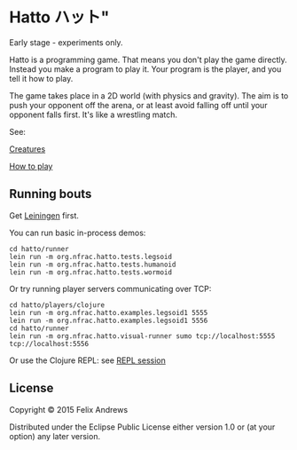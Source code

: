 # Hatto ハット"

Early stage - experiments only.

Hatto is a programming game. That means you don't play the game
directly. Instead you make a program to play it. Your program is the
player, and you tell it how to play.

The game takes place in a 2D world (with physics and gravity). The aim
is to push your opponent off the arena, or at least avoid falling off
until your opponent falls first. It's like a wrestling match.


See:

[Creatures](https://github.com/floybix/hatto/wiki/Creatures)

[How to play](https://github.com/floybix/hatto/wiki/How-to-play)


## Running bouts

Get [Leiningen](http://leiningen.org/) first.

You can run basic in-process demos:

```
cd hatto/runner
lein run -m org.nfrac.hatto.tests.legsoid
lein run -m org.nfrac.hatto.tests.humanoid
lein run -m org.nfrac.hatto.tests.wormoid
```

Or try running player servers communicating over TCP:

```
cd hatto/players/clojure
lein run -m org.nfrac.hatto.examples.legsoid1 5555
lein run -m org.nfrac.hatto.examples.legsoid1 5556
cd hatto/runner
lein run -m org.nfrac.hatto.visual-runner sumo tcp://localhost:5555 tcp://localhost:5556
```

Or use the Clojure REPL: see
[REPL session](https://github.com/floybix/hatto/wiki/REPL-session)


## License

Copyright © 2015 Felix Andrews

Distributed under the Eclipse Public License either version 1.0 or (at
your option) any later version.
